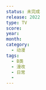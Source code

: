 ```yaml
---
status: 未完成
release: 2022
type: TV
score:
year:
month:
category:
  - 动漫
tags:
  - B类
  - 漫改
  - 日常
  - 
---
```

